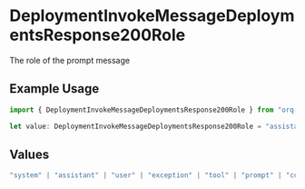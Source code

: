 # DeploymentInvokeMessageDeploymentsResponse200Role

The role of the prompt message

## Example Usage

```typescript
import { DeploymentInvokeMessageDeploymentsResponse200Role } from "orq-poc-typescript-multi-env-version/models/operations";

let value: DeploymentInvokeMessageDeploymentsResponse200Role = "assistant";
```

## Values

```typescript
"system" | "assistant" | "user" | "exception" | "tool" | "prompt" | "correction" | "expected_output"
```